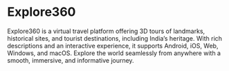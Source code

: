 # Explore360
Explore360 is a virtual travel platform offering 3D tours of landmarks, historical sites, and tourist destinations, including India’s heritage. With rich descriptions and an interactive experience, it supports Android, iOS, Web, Windows, and macOS. Explore the world seamlessly from anywhere with a smooth, immersive, and informative journey.
